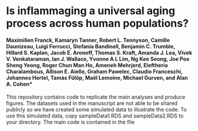# Is inflammaging a universal aging process across human populations?

#### Maximilien Franck, Kamaryn Tanner, Robert L. Tennyson, Camille Daunizeau,   Luigi Ferrucci, Stefania Bandinell,  Benjamin C. Trumble, Hillard S. Kaplan, Jacob E. Aronoff, Thomas S. Kraft, Amanda J. Lea, Vivek V. Venkataraman, Ian J. Wallace, Yvonne A L Lim, Ng Kee Seong, Joe Poe Sheng Yeong, Roger Chun Man Ho,  Ameneh Mehrjerd, Eleftheria Charalambous, Allison E. Aiello, Graham Pawelec, Claudio Franceschi, Johannes Hertel, Tamàs Fülöp, Maël Lemoine, Michael Gurven, and Alan A. Cohen*

This repository contains code to replicate the main analyses and produce figures. The datasets used in the manuscript are not able to be shared publicly so we have created some simulated data to illustrate the code. To use this simulated data, copy sampleData1.RDS and sampleData2.RDS to your directory.  The main code is contained in the file 
